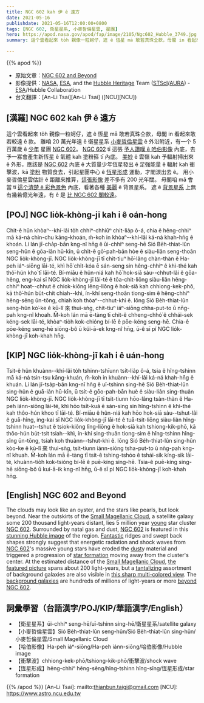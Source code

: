 ```yaml
---
title: NGC 602 kah 伊 ê 遠方
date: 2021-05-16
publishdate: 2021-05-16T12:00:00+0800
tags: [NGC 602, 衛星星系, 小麥哲倫星雲, 星團]
hero: https://apod.nasa.gov/apod/fap/image/2105/Ngc602_Hubble_3749.jpg
summary: 這个雲看起來 to̍h 親像一粒蚵仔，遮 ê 恆星 mā 敢若真珠仝款，毋閣 in 看起來敢若較遠 ê 款。

---
```


{{% apod %}}

- 原始文章：[NGC 602 and Beyond](https://apod.nasa.gov/apod/ap210516.html)
- 影像提供：[NASA](https://www.nasa.gov/), [ESA](https://www.spacetelescope.org/), and the [Hubble Heritage](http://heritage.stsci.edu/) Team ([STScI](https://www.stsci.edu/)/[AURA](https://www.aura-astronomy.org/)) - [ESA](https://www.spacetelescope.org/)/Hubble Collaboration
- 台文翻譯：[An-Li Tsai][An-Li Tsai] ([NCU][NCU])

## [漢羅] NGC 602 kah 伊 ê 遠方

這个雲看起來 to̍h 親像一粒蚵仔，遮 ê 恆星 mā 敢若真珠仝款，毋閣 in 看起來敢若較遠 ê 款。
離咱 20 萬光年遠 ê 衛星星系 [小麥哲倫星雲][Small Magellanic Cloud 1] ê 外沿附近，有一个 5 百萬歲 ê [少年][young] 星團 [NGC 602][NGC 602 a]。
[NGC 602][NGC 602 b] tī 這張 [予人讚嘆 ê 哈伯影像][stunning Hubble image] 內底，去予一寡會產生新恆星 ê 氣體 kah 塗粉箍 tī 內底。
[美妙][Fantastic] ê 雲嶺 kah 予輻射掃出來 ê 外形，應該是 [NGC 602][NGC 602 c] 內底 ê 大質量少年恆星發出 ê 足強能量 ê 輻射 kah 衝擊波，kā [塗粉][dust] 物質食去，引起星團中心 ê [恆星形成][star formation] 運動，才閣湠出去 ê。
用小麥哲倫星雲估計 ê 距離來推算，[這張影像][the featured picture] 差不多有 200 光年闊。
毋閣咱 mā 會當 tī [這个清楚 ê 彩色景色][this sharp multi-colored view] 內底，看著各種 [美麗][tantalizing] ê 背景星系。
遮 ê [背景星系][background galaxies] 上無有幾若億光年遠，有 ê 是 [比 NGC 602 閣較遠][beyond NGC 602]。

## [POJ]  NGC lio̍k-khòng-jī kah i ê oán-hong

Chit-ê hûn khòaⁿ--khí-lâi to̍h chhiⁿ-chhiūⁿ chi̍t-lia̍p ô-á, chia ê hêng-chhiⁿ mā ká-ná chin-chu kāng-khoán, m̄-koh in khòaⁿ--khí-lâi  ká-ná khah-hn̄g ê khoán.
Lí lán jī-cha̍p-bān kng-nî hn̄g ê ūi-chhiⁿ seng-hē Sió Be̍h-thiat-lûn seng-hûn ê gōa-iân hū-kīn, ū chi̍t-ê gō͘-pah-bān hòe ê siàu-liân seng-thoân NGC lio̍k-khòng-jī.
NGC lio̍k-khòng-jī tī chit-tiuⁿ hō͘-lâng chàn-thàn ê Ha-peh iáⁿ-siōng lāi-té, khì hō͘ chi̍t-kóa ē sán-seng sin hêng-chhiⁿ ê khì-thé kah thô͘-hún kho͘ tī lāi-té.
Bí-miāu ê hûn-niá kah hō͘ hok-siā sàu--chhut-lâi ê gōa-hêng, eng-kai sī NGC lio̍k-khòng-jī lāi-té ê tōa-chit-liōng siàu-liân hêng-chhiⁿ hoat--chhut ê chiok-kiông lêng-liōng ê hok-siā kah chhiong-kek-phō, kā thô͘-hún bu̍t-chit chiah--khì, ín-khí seng-thoân tiong-sim ê hêng-chhiⁿ hêng-sêng ūn-tōng, chiah koh thòaⁿ--chhut-khì ê.
Iōng Sió Be̍h-thiat-lûn seng-hûn kò͘-ke ê kū-lî 來 thui-sǹg, chit-tiuⁿ iáⁿ-siōng chha-put-to ū nn̄g-pah kng-nî khoah.
M̄-koh lán mā ē-tàng tī chit-ê chheng-chhó͘ ê chhái-sek kéng-sek lāi-té, khòaⁿ-tio̍h kok-chióng bí-lē ê pōe-kéng seng-hē.
Chia-ê pōe-kéng seng-hē siōng-bô ū kúi-ā-ek kng-nî hn̄g, ū-ê sī pí NGC lio̍k-khòng-jī koh-khah hn̄g.

## [KIP] NGC lio̍k-khòng-jī kah i ê uán-hong

Tsit-ê hûn khuànn--khí-lâi to̍h tshinn-tshīunn tsi̍t-lia̍p ô-á, tsia ê hîng-tshinn mā ká-ná tsin-tsu kāng-khuán, m̄-koh in khuànn--khí-lâi  ká-ná khah-hn̄g ê khuán.
Lí lán jī-tsa̍p-bān kng-nî hn̄g ê uī-tshinn sing-hē Sió Be̍h-thiat-lûn sing-hûn ê guā-iân hū-kīn, ū tsi̍t-ê gōo-pah-bān huè ê siàu-liân sing-thuân NGC lio̍k-khòng-jī.
NGC lio̍k-khòng-jī tī tsit-tiunn hōo-lâng tsàn-thàn ê Ha-peh iánn-siōng lāi-té, khì hōo tsi̍t-kuá ē sán-sing sin hîng-tshinn ê khì-thé kah thôo-hún khoo tī lāi-té.
Bí-miāu ê hûn-niá kah hōo hok-siā sàu--tshut-lâi ê guā-hîng, ing-kai sī NGC lio̍k-khòng-jī lāi-té ê tuā-tsit-liōng siàu-liân hîng-tshinn huat--tshut ê tsiok-kiông lîng-liōng ê hok-siā kah tshiong-kik-phō, kā thôo-hún bu̍t-tsit tsiah--khì, ín-khí sing-thuân tiong-sim ê hîng-tshinn hîng-sîng ūn-tōng, tsiah koh thuànn--tshut-khì ê.
Iōng Sió Be̍h-thiat-lûn sing-hûn kòo-ke ê kū-lî 來 thui-sǹg, tsit-tiunn iánn-siōng tsha-put-to ū nn̄g-pah kng-nî khuah.
M̄-koh lán mā ē-tàng tī tsit-ê tshing-tshóo ê tshái-sik kíng-sik lāi-té, khuànn-tio̍h kok-tsióng bí-lē ê puē-kíng sing-hē.
Tsia-ê puē-kíng sing-hē siōng-bô ū kuí-ā-ik kng-nî hn̄g, ū-ê sī pí NGC lio̍k-khòng-jī koh-khah hn̄g.

## [English] NGC 602 and Beyond

The clouds may look like an oyster, and the stars like pearls, but look beyond. Near the outskirts of the [Small Magellanic Cloud][Small Magellanic Cloud 1], a satellite galaxy some 200 thousand light-years distant, lies 5 million year [young][young] star cluster [NGC 602][NGC 602 a]. Surrounded by natal gas and dust, [NGC 602][NGC 602 b] is featured in this [stunning Hubble image][stunning Hubble image] of the region. [Fantastic][Fantastic] ridges and swept back shapes strongly suggest that energetic radiation and shock waves from [NGC 602][NGC 602 c]'s massive young stars have eroded the [dust][dust]y material and triggered a progression of [star formation][star formation] moving away from the cluster's center. At the estimated distance of the [Small Magellanic Cloud][Small Magellanic Cloud 2], [the featured picture][the featured picture] spans about 200 light-years, but a [tantalizing][tantalizing] assortment of background galaxies are also visible in [this sharp multi-colored view][this sharp multi-colored view]. The [background galaxies] are hundreds of millions of light-years or more [beyond NGC 602][beyond NGC 602].

## 詞彙學習（台語漢字/POJ/KIP/華語漢字/English）

- 【衛星星系】ūi-chhiⁿ seng-hē/uī-tshinn sing-hē/衛星星系/satellite galaxy
- 【小麥哲倫星雲】Sió Be̍h-thiat-lûn seng-hûn/Sió Be̍h-thiat-lûn sing-hûn/小麥哲倫星雲/Small Magellanic Cloud
- 【哈伯影像】Ha-peh iáⁿ-siōng/Ha-peh iánn-siōng/哈伯影像/Hubble image
- 【衝擊波】chhiong-kek-phō/tshiong-kik-phō/衝擊波/shock wave
- 【恆星形成】hêng-chhiⁿ hêng-sêng/hîng-tshinn hîng-sîng/恆星形成/star formation


{{% /apod %}}
[An-Li Tsai]: mailto:thianbun.taigi@gmail.com
[NCU]: https://www.astro.ncu.edu.tw

[copyright]: https://apod.nasa.gov/apod/fap/lib/about_apod.html#srapply

[Small Magellanic Cloud 1]:https://apod.nasa.gov/apod/fap/ap100903.html
[young]:https://en.wikipedia.org/wiki/Stellar_evolution
[NGC 602 a]:https://www.youtube.com/watch?v=LpQgKX1fGxQ
[NGC 602 b]:https://en.wikipedia.org/wiki/NGC_602
[stunning Hubble image]:https://hubblesite.org/contents/news-releases/2007/news-2007-04.html
[Fantastic]:https://apod.nasa.gov/apod/fap/ap061227.html
[NGC 602 c]:https://hubblesite.org/contents/media/videos/2007/04/539-Video.html
[dust]:https://youtu.be/jn5M48MVWyg
[star formation]:https://science.nasa.gov/astrophysics/focus-areas/how-do-stars-form-and-evolve
[Small Magellanic Cloud 2]:https://apod.nasa.gov/apod/fap/ap210105.html
[the featured picture]:https://hubblesite.org/contents/media/images/2007/04/2042-Image.html
[tantalizing]:http://hubblesite.org/newscenter/archive/releases/2007/04/image/a/format/zoom
[this sharp multi-colored view]:http://chandra.harvard.edu/photo/2013/ngc602/
[background galaxies]:https://apod.nasa.gov/apod/fap/ap140605.html
[beyond NGC 602]:https://apod.nasa.gov/apod/fap/ap150307.html
